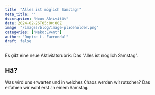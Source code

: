 ```yaml
---
title: "Alles ist möglich Samstag!"
meta_title: ""
description: "Neue Aktivität"
date: 2024-02-26T05:00:00Z
image: "/images/blog/image-placeholder.png"
categories: ["Neko:Event"]
author: "Dopine L. Faerondal"
draft: false
---
```


Es gibt eine neue Aktivitätsrubrik: Das "Alles ist möglich Samstag".

## Hä?

Was wird uns erwarten und in welches Chaos werden wir rutschen? Das erfahren wir wohl erst an einem Samstag.
